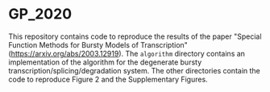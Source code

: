 # GP_2020
This repository contains code to reproduce the results of the paper "Special Function Methods for Bursty Models of Transcription" (https://arxiv.org/abs/2003.12919). The `algorithm` directory contains an implementation of the algorithm for the degenerate bursty transcription/splicing/degradation system. The other directories contain the code to reproduce Figure 2 and the Supplementary Figures.
